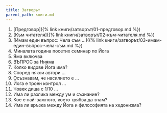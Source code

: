 ```yaml
---
title: Затворът
parent_path: книги.md
---
```

1. [Предговор]({% link книги/затворът/01-предговор.md %})
1. [Към читателя]({% link книги/затворът/02-към-читателя.md %})
1. [Имам един въпрос: Чела съм ...]({% link книги/затворът/03-имам-един-въпрос-чела-съм.md %})
1. Миналата година посетих семинар по Йога
1. Яма включва
1. ВЪПРОС за Нияма
1. Колко видове Йога има?
1. Според някои автори ...
1. Осъзнавам, че насилието е ...
1. Йога е троен контрол ...
1. Човек диша с 1/10 ...
1. Има ли разлика между ум и съзнание?
1. Кое е най-важното, което трябва да знам?
1. Има ли връзка между Йога и философията на хедонизма?
